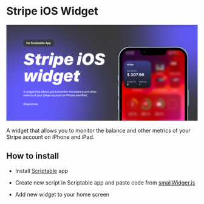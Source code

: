 # Stripe iOS Widget
![Image alt](https://github.com/qoonmax/stripe-ios-widget/blob/main/img/banner.jpg)

A widget that allows you to monitor the balance and other metrics of your Stripe account on iPhone and iPad.

## How to install

- Install [Scriptable](https://apps.apple.com/us/app/scriptable/id1405459188) app 

- Create new script in Scriptable app and paste code from [smallWidger.js](/src/smallWidget.js)

- Add new widget to your home screen